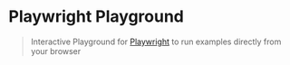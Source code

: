 # Playwright Playground

> Interactive Playground for [Playwright](https://github.com/microsoft/playwright) to run examples directly from your browser
